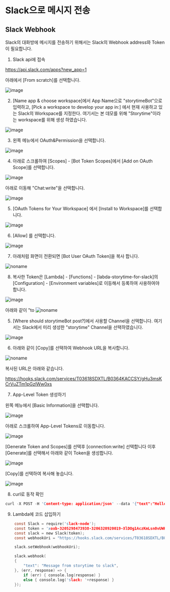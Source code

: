 # Slack으로 메시지 전송

## Slack Webhook

Slack의 대화방에 메시지를 전송하기 위해서는 Slack의 Webhook address와 Token이 필요합니다. 

1) Slack api에 접속

https://api.slack.com/apps?new_app=1

아래에서 [From scratch]를 선택합니다. 

![image](https://user-images.githubusercontent.com/52392004/157184256-3fd1c0dc-c8a5-48bb-a4c4-9e7603e4a8f4.png)


2) [Name app & choose workspace]에서 App Name으로 "storytimeBot"으로 입력하고, [Pick a workspace to develop your app in:] 에서 현재 사용하고 있는 Slack의 Workspace를 지정한다. 여기서는 본 데모를 위해 "Storytime"이라는 workspace를 위해 생성 하였습니다. 

![image](https://user-images.githubusercontent.com/52392004/157285816-58c80e97-80df-4696-8768-b8ad2d8a0b37.png)


3) 왼쪽 메뉴에서 OAuth&Permission을 선택합니다. 

![image](https://user-images.githubusercontent.com/52392004/157286724-79aaa7f6-d82c-45e3-bd95-4ef80d108aac.png)



4) 아래로 스크롤하여 [Scopes] - [Bot Token Scopes]에서 [Add on OAuth Scope]를 선택합니다. 


![image](https://user-images.githubusercontent.com/52392004/157287089-ac2d7110-17c8-4435-9bd1-072c320e340d.png)

아래로 이동해 "Chat:write"을 선택합니다. 

![image](https://user-images.githubusercontent.com/52392004/157287258-065ba58b-bad6-4d91-b313-f846030de49d.png)

5) [OAuth Tokens for Your Workspace] 에서 [Install to Workspace]를 선택합니다. 

![image](https://user-images.githubusercontent.com/52392004/157287472-097940ce-6cf7-4ba3-8f93-ffca0db11a85.png)


6) [Allow] 를 선택합니다.

![image](https://user-images.githubusercontent.com/52392004/157287660-0e27acea-4343-4efd-8b7a-200faba26fd5.png)


7) 아래처럼 화면이 전환되면 [Bot User OAuth Token]을 복사 합니다. 

![noname](https://user-images.githubusercontent.com/52392004/157288132-d4bec3fb-c13e-4aed-b6ed-d773d190b659.png)


8) 복사한 Token은 [Lambda] - [Functions] - [labda-storytime-for-slack]의 [Configuration] - [Environment variables]로 이등해서 등록하여 사용하여야 합니다.

![image](https://user-images.githubusercontent.com/52392004/157288467-cb25bb5b-de44-486a-939e-cd0b84c100ab.png)

아래와 같이 "to
![noname](https://user-images.githubusercontent.com/52392004/157288667-ce95b61f-2694-4a03-8bce-e4d94e24228d.png)










5) [Where should storytimeBot post?]에서 사용할 Channel을 선택합니다. 여기서는 Slack에서 미리 생성한 "storytime" Channel을 선택하였습니다. 

![image](https://user-images.githubusercontent.com/52392004/157185380-790a19d2-f38b-4c9f-a083-1381a85b1abe.png)

6) 아래와 같이 [Copy]를 선택하여 Webhook URL을 복사합니다. 

![noname](https://user-images.githubusercontent.com/52392004/157185631-c6375929-c1e9-40ce-b907-a366c364a6f5.png)

복사된 URL은 아래와 같습니다. 

https://hooks.slack.com/services/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

7) App-Level Token 생성하기 

왼쪽 메뉴에서 [Basic Information]을 선택합니다. 

![image](https://user-images.githubusercontent.com/52392004/157189524-576380db-fb29-495b-a623-3acc3c08be06.png)

아래로 스크롤하여 App-Level Tokens로 이동합니다. 

![image](https://user-images.githubusercontent.com/52392004/157189174-8ab9fdf1-c5db-4049-9ca2-a902ebb20d90.png)

[Generate Token and Scopes]를 선택후 [connection:write] 선택합니다 이후 [Generate]를 선택해서 아래와 같이 Token을 생성합니다. 

![image](https://user-images.githubusercontent.com/52392004/157189259-51e094e2-4b4b-461b-abbe-4020a384c0f3.png)


[Copy]를 선택하여 복사해 놓습니다. 

![image](https://user-images.githubusercontent.com/52392004/157189431-b6d4cdd4-3452-40d9-8c2a-838f6be02db0.png)


8) curl로 동작 확인 

```c
curl -X POST -H 'Content-type: application/json' --data '{"text":"Hello, World!"}' https://hooks.slack.com/services/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
```

9) Lambda에 코드 삽입하기 

```c
  	const Slack = require('slack-node'); 
  	const token = 'xoxb-3205298473938-3206320920019-XlDOg1AczKmLsn0vUWKr3ls1';
  	const slack = new Slack(token); 
  	const webhookUri = "https://hooks.slack.com/services/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"; 

	slack.setWebhook(webhookUri); 

	slack.webhook( 
	{ 
		"text": "Message from storytime to slack", 
	}, (err, response) => { 
		if (err) { console.log(response) } 
		else { console.log('slack: '+response) } 
	});
```





